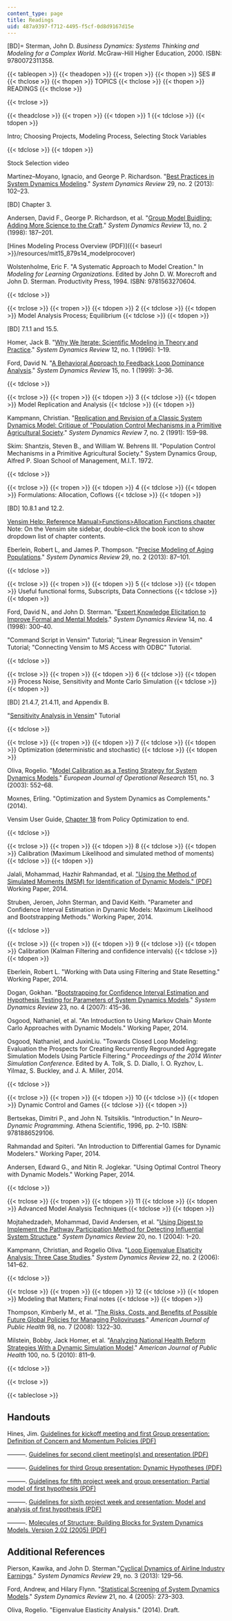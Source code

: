 ```yaml
---
content_type: page
title: Readings
uid: 487a9397-f712-4495-f5cf-0d8d9167d15e
---
```


\[BD\]= Sterman, John D. _Business Dynamics: Systems Thinking and Modeling for a Complex World_. McGraw-Hill Higher Education, 2000. ISBN: 9780072311358.

{{< tableopen >}}
{{< theadopen >}}
{{< tropen >}}
{{< thopen >}}
SES #
{{< thclose >}}
{{< thopen >}}
TOPICS
{{< thclose >}}
{{< thopen >}}
READINGS
{{< thclose >}}

{{< trclose >}}

{{< theadclose >}}
{{< tropen >}}
{{< tdopen >}}
1
{{< tdclose >}}
{{< tdopen >}}


Intro; Choosing Projects, Modeling Process, Selecting Stock Variables


{{< tdclose >}}
{{< tdopen >}}


Stock Selection video

Martinez–Moyano, Ignacio, and George P. Richardson. "[Best Practices in System Dynamics Modeling](http://dx.doi.org/10.1002/sdr.1495)." _System Dynamics Review_ 29, no. 2 (2013): 102–23.

\[BD\] Chapter 3.

Andersen, David F., George P. Richardson, et al. "[Group Model Buidling: Adding More Science to the Craft](http://onlinelibrary.wiley.com/doi/10.1002/%28SICI%291099-1727%28199722%2913:2%3C187::AID-SDR124%3E3.0.CO;2-O/abstract)." _System Dynamics Review_ 13, no. 2 (1998): 187–201.

[Hines Modeling Process Overview (PDF)]({{< baseurl >}}/resources/mit15_879s14_modelprocover)

Wolstenholme, Eric F. "A Systematic Approach to Model Creation." In _Modeling for Learning Organizations_. Edited by John D. W. Morecroft and John D. Sterman. Productivity Press, 1994. ISBN: 9781563270604.


{{< tdclose >}}

{{< trclose >}}
{{< tropen >}}
{{< tdopen >}}
2
{{< tdclose >}}
{{< tdopen >}}
Model Analysis Process; Equilibrium
{{< tdclose >}}
{{< tdopen >}}


\[BD\] 7.1.1 and 15.5.

Homer, Jack B. "[Why We Iterate: Scientific Modeling in Theory and Practice](http://onlinelibrary.wiley.com/doi/10.1002/%28SICI%291099-1727%28199621%2912:1%3C1::AID-SDR93%3E3.0.CO;2-P/abstract)." _System Dynamics Review_ 12, no. 1 (1996): 1–19.

Ford, David N. "[A Behavioral Approach to Feedback Loop Dominance Analysis](http://onlinelibrary.wiley.com/doi/10.1002/%28SICI%291099-1727%28199921%2915:1%3C3::AID-SDR159%3E3.0.CO;2-P/abstract)." _System Dynamics Review_ 15, no. 1 (1999): 3–36.


{{< tdclose >}}

{{< trclose >}}
{{< tropen >}}
{{< tdopen >}}
3
{{< tdclose >}}
{{< tdopen >}}
Model Replication and Analysis
{{< tdclose >}}
{{< tdopen >}}


Kampmann, Christian. "[Replication and Revision of a Classic System Dynamics Model: Critique of "Population Control Mechanisms in a Primitive Agricultural Society](http://dx.doi.org/10.1002/sdr.4260070205)." _System Dynamics Review_ 7, no. 2 (1991): 159–98.

Skim: Shantzis, Steven B., and William W. Behrens III. "Population Control Mechanisms in a Primitive Agricultural Society." System Dynamics Group, Alfred P. Sloan School of Management, M.I.T. 1972.


{{< tdclose >}}

{{< trclose >}}
{{< tropen >}}
{{< tdopen >}}
4
{{< tdclose >}}
{{< tdopen >}}
Formulations: Allocation, Coflows
{{< tdclose >}}
{{< tdopen >}}


\[BD\] 10.8.1 and 12.2.

[Vensim Help: Reference Manual>Functions>Allocation Functions chapter](http://www.vensim.com/documentation/index.html?fn_allocations.htm)  
Note: On the Vensim site sidebar, double–click the book icon to show dropdown list of chapter contents.

Eberlein, Robert L, and James P. Thompson. "[Precise Modeling of Aging Populations](http://dx.doi.org/10.1002/sdr.1497)." _System Dynamics Review_ 29, no. 2 (2013): 87–101.


{{< tdclose >}}

{{< trclose >}}
{{< tropen >}}
{{< tdopen >}}
5
{{< tdclose >}}
{{< tdopen >}}
Useful functional forms, Subscripts, Data Connections
{{< tdclose >}}
{{< tdopen >}}


Ford, David N., and John D. Sterman. "[Expert Knowledge Elicitation to Improve Formal and Mental Models](http://onlinelibrary.wiley.com/doi/10.1002/%28SICI%291099-1727%28199824%2914:4%3C309::AID-SDR154%3E3.0.CO;2-5/abstract)." _System Dynamics Review_ 14, no. 4 (1998): 300–40.

"Command Script in Vensim" Tutorial; "Linear Regression in Vensim" Tutorial; "Connecting Vensim to MS Access with ODBC" Tutorial. 


{{< tdclose >}}

{{< trclose >}}
{{< tropen >}}
{{< tdopen >}}
6
{{< tdclose >}}
{{< tdopen >}}
Process Noise, Sensitivity and Monte Carlo Simulation
{{< tdclose >}}
{{< tdopen >}}


\[BD\] 21.4.7, 21.4.11, and Appendix B.

"[Sensitivity Analysis in Vensim](http://www.sdl.ise.vt.edu/tutorials.html )" Tutorial


{{< tdclose >}}

{{< trclose >}}
{{< tropen >}}
{{< tdopen >}}
7
{{< tdclose >}}
{{< tdopen >}}
Optimization (deterministic and stochastic)
{{< tdclose >}}
{{< tdopen >}}


Oliva, Rogelio. "[Model Calibration as a Testing Strategy for System Dynamics Models](http://dx.doi.org/10.1016/S0377-2217(02)00622-7)." _European Journal of Operational Research_ 151, no. 3 (2003): 552–68.

Moxnes, Erling. "Optimization and System Dynamics as Complements." (2014).

Vensim User Guide, [Chapter 18](http://www.vensim.com/documentation/index.html?usr18.htm) from Policy Optimization to end.


{{< tdclose >}}

{{< trclose >}}
{{< tropen >}}
{{< tdopen >}}
8
{{< tdclose >}}
{{< tdopen >}}
Calibration (Maximum Likelihood and simulated method of moments)
{{< tdclose >}}
{{< tdopen >}}


Jalali, Mohammad, Hazhir Rahmandad, et al. ["Using the Method of Simulated Moments (MSM) for Identification of Dynamic Models." (PDF)](https://www.systemdynamics.org/assets/PhD_Colloquium/25th/s/Jalali.pdf) Working Paper, 2014.

Struben, Jeroen, John Sterman, and David Keith. "Parameter and Confidence Interval Estimation in Dynamic Models: Maximum Likelihood and Bootstrapping Methods." Working Paper, 2014.


{{< tdclose >}}

{{< trclose >}}
{{< tropen >}}
{{< tdopen >}}
9
{{< tdclose >}}
{{< tdopen >}}
Calibration (Kalman Filtering and confidence intervals)
{{< tdclose >}}
{{< tdopen >}}


Eberlein, Robert L. "Working with Data using Filtering and State Resetting." Working Paper, 2014.

Dogan, Gokhan. "[Bootstrapping for Confidence Interval Estimation and Hypothesis Testing for Parameters of System Dynamics Models](http://dx.doi.org/10.1002/sdr.362)." _System Dynamics Review_ 23, no. 4 (2007): 415–36.

Osgood, Nathaniel, et al. "An Introduction to Using Markov Chain Monte Carlo Approaches with Dynamic Models." Working Paper, 2014.

Osgood, Nathaniel, and JuxinLiu. "Towards Closed Loop Modeling: Evaluation the Prospects for Creating Recurrently Regrounded Aggregate Simulation Models Using Particle Filtering." _Proceedings of the 2014 Winter Simulation Conference_. Edited by A. Tolk, S. D. Diallo, I. O. Ryzhov, L. Yilmaz, S. Buckley, and J. A. Miller, 2014.


{{< tdclose >}}

{{< trclose >}}
{{< tropen >}}
{{< tdopen >}}
10
{{< tdclose >}}
{{< tdopen >}}
Dynamic Control and Games
{{< tdclose >}}
{{< tdopen >}}


Bertsekas, Dimitri P., and John N. Tsitsiklis. "Introduction." In _Neuro–Dynamic Programming_. Athena Scientific, 1996, pp. 2–10. ISBN: 9781886529106.

Rahmandad and Spiteri. "An Introduction to Differential Games for Dynamic Modelers." Working Paper, 2014.

Andersen, Edward G., and Nitin R. Joglekar. "Using Optimal Control Theory with Dynamic Models." Working Paper, 2014.


{{< tdclose >}}

{{< trclose >}}
{{< tropen >}}
{{< tdopen >}}
11
{{< tdclose >}}
{{< tdopen >}}
Advanced Model Analysis Techniques
{{< tdclose >}}
{{< tdopen >}}


Mojtahedzadeh, Mohammad, David Andersen, et al. "[Using Digest to Implement the Pathway Participation Method for Detecting Influential System Structure](http://dx.doi.org/10.1002/sdr.285)." _System Dynamics Review_ 20, no. 1 (2004): 1–20.

Kampmann, Christian, and Rogelio Oliva. "[Loop Eigenvalue Elsaticity Analysis: Three Case Studies](http://dx.doi.org/10.1002/sdr.333)." _System Dynamics Review_ 22, no. 2 (2006): 141–62.


{{< tdclose >}}

{{< trclose >}}
{{< tropen >}}
{{< tdopen >}}
12
{{< tdclose >}}
{{< tdopen >}}
Modeling that Matters; Final notes
{{< tdclose >}}
{{< tdopen >}}


Thompson, Kimberly M., et al. "[The Risks, Costs, and Benefits of Possible Future Global Policies for Managing Polioviruses](https://ajph.aphapublications.org/doi/full/10.2105/AJPH.2007.122192?url_ver=Z39.88-2003&rfr_id=ori%3Arid%3Acrossref.org&rfr_dat=cr_pub%3Dpubmed)." _American Journal of Public Health_ 98, no. 7 (2008): 1322–30.

Milstein, Bobby, Jack Homer, et al. "[Analyzing National Health Reform Strategies With a Dynamic Simulation Model](https://ajph.aphapublications.org/doi/10.2105/AJPH.2009.174490)." _American Journal of Public Health_ 100, no. 5 (2010): 811–9.


{{< tdclose >}}

{{< trclose >}}

{{< tableclose >}}

Handouts
--------

Hines, Jim. [Guidelines for kickoff meeting and first Group presentation: Definition of Concern and Momentum Policies (PDF)](/courses/15-875-applications-of-system-dynamics-spring-2004/resources/handout1)

———. [Guidelines for second client meeting(s) and presentation (PDF)](/courses/15-875-applications-of-system-dynamics-spring-2004/resources/handout2)

———. [Guidelines for third Group presentation: Dynamic Hypotheses (PDF)](/courses/15-875-applications-of-system-dynamics-spring-2004/resources/handout3)

———. [Guidelines for fifth project week and group presentation: Partial model of first hypothesis (PDF)](/courses/15-875-applications-of-system-dynamics-spring-2004/resources/handout5)

———. [Guidelines for sixth project week and presentation: Model and analysis of first hypothesis (PDF)](/courses/15-875-applications-of-system-dynamics-spring-2004/resources/handout6)

———. [Molecules of Structure: Building Blocks for System Dynamics Models. Version 2.02 (2005) (PDF)](http://www.mindseyecomputing.com/molecule.pdf)

Additional References
---------------------

Pierson, Kawika, and John D. Sterman."[Cyclical Dynamics of Airline Industry Earnings](http://dx.doi.org/10.1002/sdr.1501)." _System Dynamics Review_ 29, no. 3 (2013): 129–56.

Ford, Andrew, and Hilary Flynn. "[Statistical Screening of System Dynamics Models](http://dx.doi.org/10.1002/sdr.322)." _System Dynamics Review_ 21, no. 4 (2005): 273–303.

Oliva, Rogelio. "Eigenvalue Elasticity Analysis." (2014). Draft.